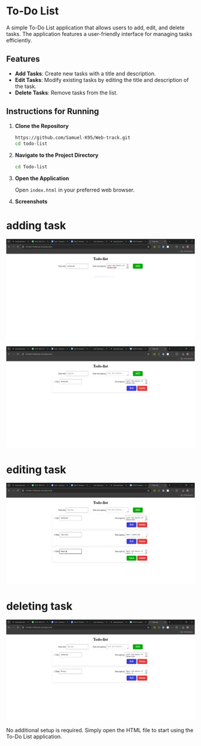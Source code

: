 # To-Do List

A simple To-Do List application that allows users to add, edit, and delete tasks. The application features a user-friendly interface for managing tasks efficiently.

## Features

- **Add Tasks**: Create new tasks with a title and description.
- **Edit Tasks**: Modify existing tasks by editing the title and description of the task.
- **Delete Tasks**: Remove tasks from the list.

## Instructions for Running

1. **Clone the Repository**

   ```bash
   https://github.com/Samuel-K95/Web-track.git
   cd todo-list
   ```

2. **Navigate to the Project Directory**

   ```bash
   cd Todo-list
   ```

3. **Open the Application**

   Open `index.html` in your preferred web browser.

4. **Screenshots**

# adding task
![Add task](images/first.PNG)

![Add task](images/second.PNG)

# editing task
![Edit task](images/third.PNG)

# deleting task
![Delete task](images/fourth.PNG)


No additional setup is required. Simply open the HTML file to start using the To-Do List application.

